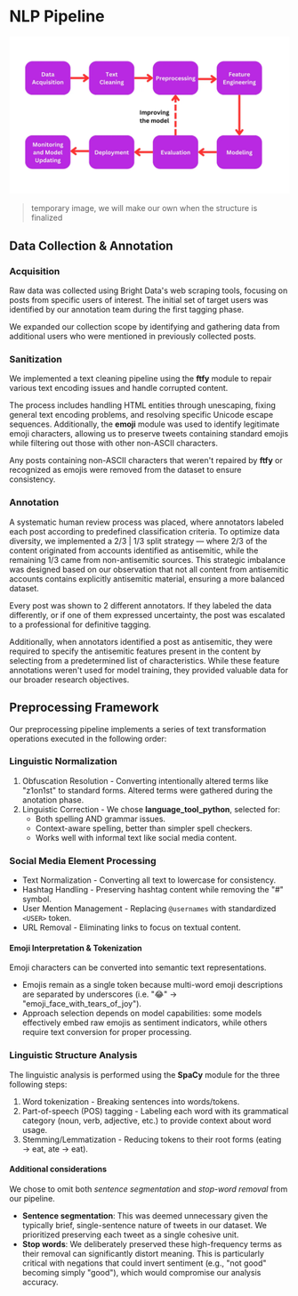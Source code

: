 # NLP Pipeline

![NLP Pipeline](./resources/nlp-pipeline.png)

> temporary image, we will make our own when the structure is finalized

## Data Collection & Annotation

### Acquisition

Raw data was collected using Bright Data's web scraping tools, focusing on posts from specific users of interest. The initial set of target
users was identified by our annotation team during the first tagging phase.

We expanded our collection scope by identifying and gathering data from additional users who were mentioned in previously collected posts.

### Sanitization

We implemented a text cleaning pipeline using the **ftfy** module to repair various text encoding issues and handle corrupted content.

The process includes handling HTML entities through unescaping, fixing general text encoding problems, and resolving specific Unicode escape
sequences. Additionally, the **emoji** module was used to identify legitimate emoji characters, allowing us to preserve tweets containing
standard emojis while filtering out those with other non-ASCII characters.

Any posts containing non-ASCII characters that weren't repaired by **ftfy** or recognized as emojis were removed from the dataset to ensure
consistency.

### Annotation

A systematic human review process was placed, where annotators labeled each post according to predefined classification criteria. To
optimize data diversity, we implemented a 2/3 | 1/3 split strategy — where 2/3 of the content originated from accounts identified as
antisemitic, while the remaining 1/3 came from non-antisemitic sources. This strategic imbalance was designed based on our observation that
not all content from antisemitic accounts contains explicitly antisemitic material, ensuring a more balanced dataset.

Every post was shown to 2 different annotators. If they labeled the data differently, or if one of them expressed uncertainty, the post was
escalated to a professional for definitive tagging.

Additionally, when annotators identified a post as antisemitic, they were required to specify the antisemitic features present in the
content by selecting from a predetermined list of characteristics. While these feature annotations weren't used for model training, they
provided valuable data for our broader research objectives.

## Preprocessing Framework

Our preprocessing pipeline implements a series of text transformation operations executed in the following order:

### Linguistic Normalization

1. Obfuscation Resolution - Converting intentionally altered terms like "z1on1st" to standard forms. Altered terms were gathered during the
   anotation phase.
2. Linguistic Correction - We chose **language_tool_python**, selected for:
   - Both spelling AND grammar issues.
   - Context-aware spelling, better than simpler spell checkers.
   - Works well with informal text like social media content.

### Social Media Element Processing

- Text Normalization - Converting all text to lowercase for consistency.
- Hashtag Handling - Preserving hashtag content while removing the "#" symbol.
- User Mention Management - Replacing `@usernames` with standardized `<USER>` token.
- URL Removal - Eliminating links to focus on textual content.

#### Emoji Interpretation & Tokenization

Emoji characters can be converted into semantic text representations.

- Emojis remain as a single token because multi-word emoji descriptions are separated by underscores (i.e. "😂" →
  "emoji_face_with_tears_of_joy").
- Approach selection depends on model capabilities: some models effectively embed raw emojis as sentiment indicators, while others require
  text conversion for proper processing.

### Linguistic Structure Analysis

The linguistic analysis is performed using the **SpaCy** module for the three following steps:

1. Word tokenization - Breaking sentences into words/tokens.
2. Part-of-speech (POS) tagging - Labeling each word with its grammatical category (noun, verb, adjective, etc.) to provide context about
   word usage.
3. Stemming/Lemmatization - Reducing tokens to their root forms (eating → eat, ate → eat).

#### Additional considerations

We chose to omit both _sentence segmentation_ and _stop-word removal_ from our pipeline.

- **Sentence segmentation**: This was deemed unnecessary given the typically brief, single-sentence nature of tweets in our dataset. We
  prioritized preserving each tweet as a single cohesive unit.
- **Stop words**: We deliberately preserved these high-frequency terms as their removal can significantly distort meaning. This is
  particularly critical with negations that could invert sentiment (e.g., "not good" becoming simply "good"), which would compromise our
  analysis accuracy.
